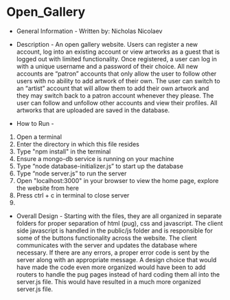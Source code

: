 # Open_Gallery
- General Information -
Written by: Nicholas Nicolaev 

- Description -
An open gallery website. Users can register a new account, log into an existing account or view artworks as a guest that is logged out with limited functionality. Once registered, a user can log in with a unique username and a password of their choice. All new accounts are “patron” accounts that only allow the user to follow other users with no ability to add artwork of their own. The user can switch to an “artist” account that will allow them to add their own artwork and they may switch back to a patron account whenever they please. The user can follow and unfollow other accounts and view their profiles. All artworks that are uploaded are saved in the database.

- How to Run -
1. Open a terminal
2. Enter the directory in which this file resides
3. Type "npm install" in the terminal
4. Ensure a mongo-db service is running on your machine
5. Type “node database-initializer.js” to start up the database
6. Type “node server.js” to run the server
7. Open "localhost:3000" in your browser to view the home page, explore the website from here
8. Press ctrl + c in terminal to close server
9. 
- Overall Design -
Starting with the files, they are all organized in separate folders for proper separation of html
(pug), css and javascript. The client side javascript is handled in the public/js folder and is responsible for some of the buttons functionality across the website. The client communicates with the server and updates the database where necessary. If there are any errors, a proper error code is sent by the server along with an appropriate message. A design choice that would have made the code even more organized would have been to add routers to handle the pug pages instead of hard coding them all into the server.js file. This would have resulted in a much more organized server.js file.
